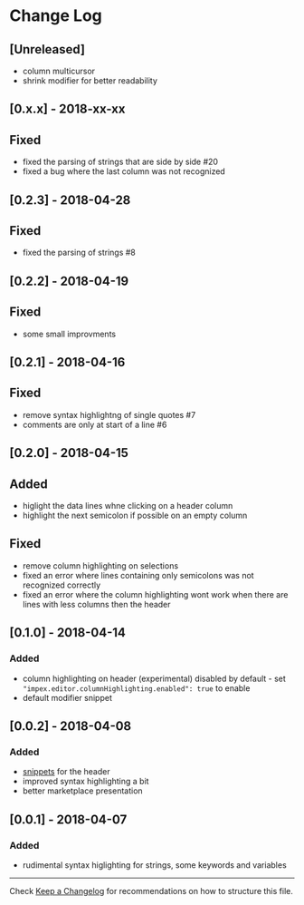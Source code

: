 # Change Log

## [Unreleased]

* column multicursor
* shrink modifier for better readability

## [0.x.x] - 2018-xx-xx

## Fixed

* fixed the parsing of strings that are side by side #20
* fixed a bug where the last column was not recognized 

## [0.2.3] - 2018-04-28

## Fixed

* fixed the parsing of strings #8

## [0.2.2] - 2018-04-19

## Fixed

* some small improvments

## [0.2.1] - 2018-04-16

## Fixed

* remove syntax highlightng of single quotes #7
* comments are only at start of a line #6

## [0.2.0] - 2018-04-15

## Added

* higlight the data lines whne clicking on a header column
* highlight the next semicolon if possible on an empty column

## Fixed

* remove column highlighting on selections
* fixed an error where lines containing only semicolons was not recognized correctly
* fixed an error where the column highlighting wont work when there are lines with less columns then the header

## [0.1.0] - 2018-04-14

### Added

* column highlighting on header (experimental) disabled by default - set `"impex.editor.columnHighlighting.enabled": true` to enable
* default modifier snippet

## [0.0.2] - 2018-04-08

### Added

* [snippets](docs/Snippets.md) for the header
* improved syntax highlighting a bit
* better marketplace presentation

## [0.0.1] - 2018-04-07

### Added

* rudimental syntax higlighting for strings, some keywords and variables

---
Check [Keep a Changelog](http://keepachangelog.com/) for recommendations on how to structure this file.
